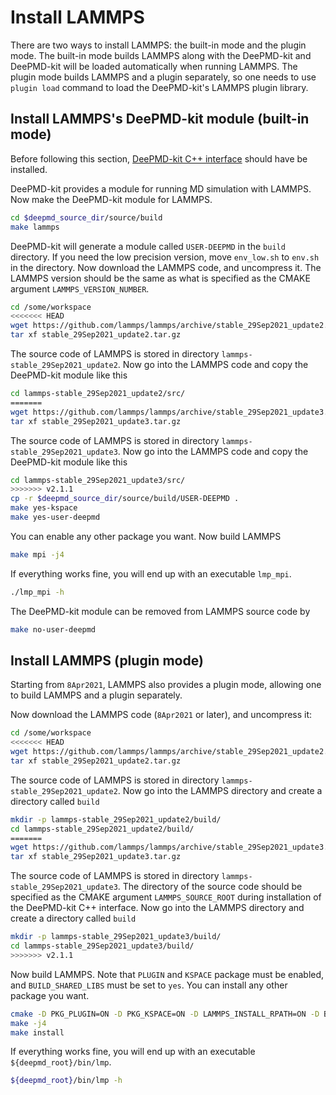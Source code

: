 # Install LAMMPS

There are two ways to install LAMMPS: the built-in mode and the plugin mode. The built-in mode builds LAMMPS along with the DeePMD-kit and DeePMD-kit will be loaded automatically when running LAMMPS. The plugin mode builds LAMMPS and a plugin separately, so one needs to use `plugin load` command to load the DeePMD-kit's LAMMPS plugin library. 

## Install LAMMPS's DeePMD-kit module (built-in mode)
Before following this section, [DeePMD-kit C++ interface](install-from-source.md) should have be installed.

DeePMD-kit provides a module for running MD simulation with LAMMPS. Now make the DeePMD-kit module for LAMMPS.

```bash
cd $deepmd_source_dir/source/build
make lammps
```
DeePMD-kit will generate a module called `USER-DEEPMD` in the `build` directory. If you need the low precision version, move `env_low.sh` to `env.sh` in the directory. Now download the LAMMPS code, and uncompress it. The LAMMPS version should be the same as what is specified as the CMAKE argument `LAMMPS_VERSION_NUMBER`.
```bash
cd /some/workspace
<<<<<<< HEAD
wget https://github.com/lammps/lammps/archive/stable_29Sep2021_update2.tar.gz
tar xf stable_29Sep2021_update2.tar.gz
```
The source code of LAMMPS is stored in directory `lammps-stable_29Sep2021_update2`. Now go into the LAMMPS code and copy the DeePMD-kit module like this
```bash
cd lammps-stable_29Sep2021_update2/src/
=======
wget https://github.com/lammps/lammps/archive/stable_29Sep2021_update3.tar.gz
tar xf stable_29Sep2021_update3.tar.gz
```
The source code of LAMMPS is stored in directory `lammps-stable_29Sep2021_update3`. Now go into the LAMMPS code and copy the DeePMD-kit module like this
```bash
cd lammps-stable_29Sep2021_update3/src/
>>>>>>> v2.1.1
cp -r $deepmd_source_dir/source/build/USER-DEEPMD .
make yes-kspace
make yes-user-deepmd
```
You can enable any other package you want. Now build LAMMPS
```bash
make mpi -j4
```

If everything works fine, you will end up with an executable `lmp_mpi`.
```bash
./lmp_mpi -h
```

The DeePMD-kit module can be removed from LAMMPS source code by 
```bash
make no-user-deepmd
```

## Install LAMMPS (plugin mode)
Starting from `8Apr2021`, LAMMPS also provides a plugin mode, allowing one to build LAMMPS and a plugin separately.

Now download the LAMMPS code (`8Apr2021` or later), and uncompress it:
```bash
cd /some/workspace
<<<<<<< HEAD
wget https://github.com/lammps/lammps/archive/stable_29Sep2021_update2.tar.gz
tar xf stable_29Sep2021_update2.tar.gz
```

The source code of LAMMPS is stored in directory `lammps-stable_29Sep2021_update2`. Now go into the LAMMPS directory and create a directory called `build`

```bash
mkdir -p lammps-stable_29Sep2021_update2/build/
cd lammps-stable_29Sep2021_update2/build/
=======
wget https://github.com/lammps/lammps/archive/stable_29Sep2021_update3.tar.gz
tar xf stable_29Sep2021_update3.tar.gz
```

The source code of LAMMPS is stored in directory `lammps-stable_29Sep2021_update3`. The directory of the source code should be specified as the CMAKE argument `LAMMPS_SOURCE_ROOT` during installation of the DeePMD-kit C++ interface. Now go into the LAMMPS directory and create a directory called `build`

```bash
mkdir -p lammps-stable_29Sep2021_update3/build/
cd lammps-stable_29Sep2021_update3/build/
>>>>>>> v2.1.1
```
Now build LAMMPS. Note that `PLUGIN` and `KSPACE` package must be enabled, and `BUILD_SHARED_LIBS` must be set to `yes`. You can install any other package you want.
```bash
cmake -D PKG_PLUGIN=ON -D PKG_KSPACE=ON -D LAMMPS_INSTALL_RPATH=ON -D BUILD_SHARED_LIBS=yes -D CMAKE_INSTALL_PREFIX=${deepmd_root} -D CMAKE_INSTALL_LIBDIR=lib -D CMAKE_INSTALL_FULL_LIBDIR=${deepmd_root}/lib ../cmake
make -j4
make install
```

If everything works fine, you will end up with an executable `${deepmd_root}/bin/lmp`.
```bash
${deepmd_root}/bin/lmp -h
```
